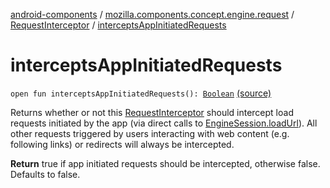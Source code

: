 [android-components](../../index.md) / [mozilla.components.concept.engine.request](../index.md) / [RequestInterceptor](index.md) / [interceptsAppInitiatedRequests](./intercepts-app-initiated-requests.md)

# interceptsAppInitiatedRequests

`open fun interceptsAppInitiatedRequests(): `[`Boolean`](https://kotlinlang.org/api/latest/jvm/stdlib/kotlin/-boolean/index.html) [(source)](https://github.com/mozilla-mobile/android-components/blob/master/components/concept/engine/src/main/java/mozilla/components/concept/engine/request/RequestInterceptor.kt#L103)

Returns whether or not this [RequestInterceptor](index.md) should intercept load
requests initiated by the app (via direct calls to [EngineSession.loadUrl](../../mozilla.components.concept.engine/-engine-session/load-url.md)).
All other requests triggered by users interacting with web content
(e.g. following links) or redirects will always be intercepted.

**Return**
true if app initiated requests should be intercepted,
otherwise false. Defaults to false.


